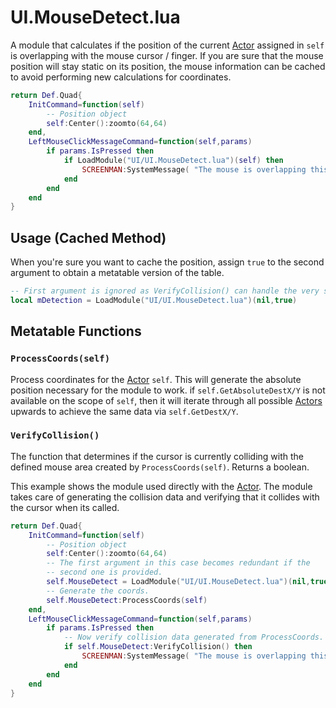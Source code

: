 # UI.MouseDetect.lua

A module that calculates if the position of the current [Actor][Act] assigned in `self` is overlapping with the mouse cursor / finger.
If you are sure that the mouse position will stay static on its position, the mouse information can be cached to avoid performing
new calculations for coordinates.

```lua
return Def.Quad{
	InitCommand=function(self)
		-- Position object
		self:Center():zoomto(64,64)
	end,
	LeftMouseClickMessageCommand=function(self,params)
		if params.IsPressed then
			if LoadModule("UI/UI.MouseDetect.lua")(self) then
				SCREENMAN:SystemMessage( "The mouse is overlapping this object!" )
			end
		end
	end
}
```

## Usage (Cached Method)
When you're sure you want to cache the position, assign `true` to the second argument to obtain a metatable version of the table.

```lua
-- First argument is ignored as VerifyCollision() can handle the very same action.
local mDetection = LoadModule("UI/UI.MouseDetect.lua")(nil,true)
```

## Metatable Functions

### `ProcessCoords(self)`
Process coordinates for the [Actor][Act] `self`. This will generate the absolute position necessary for the module to work.
if `self.GetAbsoluteDestX/Y` is not available on the scope of `self`, then it will iterate through all possible [Actors][Act]
upwards to achieve the same data via `self.GetDestX/Y`.

### `VerifyCollision()`
The function that determines if the cursor is currently colliding with the defined mouse area created by `ProcessCoords(self)`.
Returns a boolean.

This example shows the module used directly with the [Actor][Act]. The module takes care of generating the collision data and verifying that it collides with the cursor when its called.

```lua
return Def.Quad{
	InitCommand=function(self)
		-- Position object
		self:Center():zoomto(64,64)
		-- The first argument in this case becomes redundant if the
		-- second one is provided.
		self.MouseDetect = LoadModule("UI/UI.MouseDetect.lua")(nil,true)
		-- Generate the coords.
		self.MouseDetect:ProcessCoords(self)
	end,
	LeftMouseClickMessageCommand=function(self,params)
		if params.IsPressed then
			-- Now verify collision data generated from ProcessCoords.
			if self.MouseDetect:VerifyCollision() then
				SCREENMAN:SystemMessage( "The mouse is overlapping this object!" )
			end
		end
	end
}
```

[Act]: https://outfox.wiki/dev/actors/actortypes/actor/